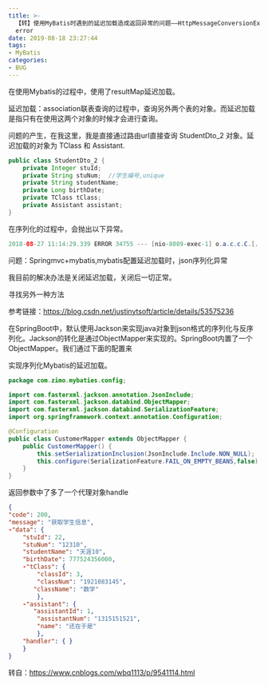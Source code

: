 ```yaml
---
title: >-
  【转】使用MyBatis时遇到的延迟加载造成返回异常的问题——HttpMessageConversionException: Type definition
  error
date: 2019-08-18 23:27:44
tags: 
- MyBatis
categories: 
- BUG
---
```


在使用Mybatis的过程中，使用了resultMap延迟加载。

延迟加载：association联表查询的过程中，查询另外两个表的对象。而延迟加载是指只有在使用这两个对象的时候才会进行查询。

问题的产生，在我这里，我是直接通过路由url直接查询 StudentDto_2 对象。延迟加载的对象为 TClass 和 Assistant.

```java
public class StudentDto_2 {
    private Integer stuId;
    private String stuNum;  //学生编号,unique
    private String studentName;
    private Long birthDate;
    private TClass tClass;
    private Assistant assistant;
}
```

在序列化的过程中，会抛出以下异常。
```java
2018-08-27 11:14:29.339 ERROR 34755 --- [nio-8089-exec-1] o.a.c.c.C.[.[.[/].[dispatcherServlet]    : Servlet.service() for servlet [dispatcherServlet] in context with path [] threw exception [Request processing failed; nested exception is org.springframework.http.converter.HttpMessageConversionException: Type definition error: [simple type, class org.apache.ibatis.executor.loader.javassist.JavassistProxyFactory$EnhancedResultObjectProxyImpl]; nested exception is com.fasterxml.jackson.databind.exc.InvalidDefinitionException: No serializer found for class org.apache.ibatis.executor.loader.javassist.JavassistProxyFactory$EnhancedResultObjectProxyImpl and no properties discovered to create BeanSerializer (to avoid exception, disable SerializationFeature.FAIL_ON_EMPTY_BEANS) (through reference chain: com.zimo.mybaties.util.Result["data"]->com.zimo.mybaties.dto.StudentDto_2_$$_jvstfe4_0["handler"])] with root cause
```
问题：Springmvc+mybatis,mybatis配置延迟加载时，json序列化异常

我目前的解决办法是关闭延迟加载，关闭后一切正常。

寻找另外一种方法

参考链接：https://blog.csdn.net/justinytsoft/article/details/53575236

在SpringBoot中，默认使用Jackson来实现java对象到json格式的序列化与反序列化。Jackson的转化是通过ObjectMapper来实现的。SpringBoot内置了一个ObjectMapper。我们通过下面的配置来

实现序列化Mybatis的延迟加载。
```java
package com.zimo.mybaties.config;

import com.fasterxml.jackson.annotation.JsonInclude;
import com.fasterxml.jackson.databind.ObjectMapper;
import com.fasterxml.jackson.databind.SerializationFeature;
import org.springframework.context.annotation.Configuration;

@Configuration
public class CustomerMapper extends ObjectMapper {
    public CustomerMapper() {
        this.setSerializationInclusion(JsonInclude.Include.NON_NULL);　　//返回为null的值则去除，
        this.configure(SerializationFeature.FAIL_ON_EMPTY_BEANS,false);　　//解决延迟加载的对象
    }
}
```

返回参数中了多了一个代理对象handle
```json
{
"code": 200,
"message": "获取学生信息",
-"data": {
    "stuId": 22,
    "stuNum": "12310",
    "studentName": "天涯10",
    "birthDate": 777524356000,
    -"tClass": {
        "classId": 3,
        "classNum": "1921083145",
       "className": "数学"
        },
    -"assistant": {
       "assistantId": 1,
        "assistantNum": "1315151521",
        "name": "还在于是"
        },
    "handler": { }
    }
}
```
转自：https://www.cnblogs.com/wbq1113/p/9541114.html